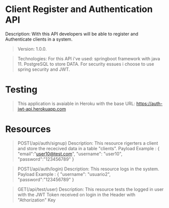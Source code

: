 # Client Register and Authentication API
Description: With this API developers will be able to register and Authenticate clients in a system.
>Version: 1.0.0.

>Technologies: For this API i've used: 
>springboot framework with java 11.
>PostgreSQL to store DATA. 
>For security essues i choose to use spring security and JWT.

# Testing
>This application is avaiable in Heroku with the base URL: https://auth-jwt-api.herokuapp.com

# Resources
> POST(/api/auth/signup)
>Description: This resource rigerters a client and store the rececived data in a table "clients".
> Payload Example :
> {
>	"email":"user10@test.com",
>	"username": "user10",
>	"password":"123456789"
}

> POST(/api/auth/login)
>Description: This resource logs in the system.
> Payload Example :
> {
>	"username": "usuario2",
>	"password":"123456789"
>}

> GET(/api/test/user)
>Description: This resource tests the logged in user with the JWT Token received on login in the Header with "Athorization" Key

